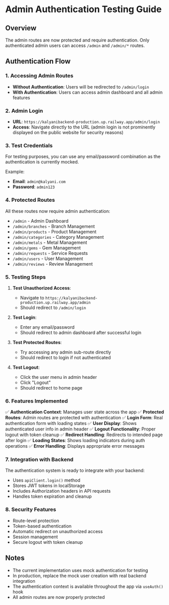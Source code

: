 # Admin Authentication Testing Guide

## Overview
The admin routes are now protected and require authentication. Only authenticated admin users can access `/admin` and `/admin/*` routes.

## Authentication Flow

### 1. Accessing Admin Routes
- **Without Authentication**: Users will be redirected to `/admin/login`
- **With Authentication**: Users can access admin dashboard and all admin features

### 2. Admin Login
- **URL**: `https://kalyanibackend-production.up.railway.app/admin/login`
- **Access**: Navigate directly to the URL (admin login is not prominently displayed on the public website for security reasons)

### 3. Test Credentials
For testing purposes, you can use any email/password combination as the authentication is currently mocked.

Example:
- **Email**: `admin@kalyani.com`
- **Password**: `admin123`

### 4. Protected Routes
All these routes now require admin authentication:
- `/admin` - Admin Dashboard
- `/admin/branches` - Branch Management
- `/admin/products` - Product Management
- `/admin/categories` - Category Management
- `/admin/metals` - Metal Management
- `/admin/gems` - Gem Management
- `/admin/requests` - Service Requests
- `/admin/users` - User Management
- `/admin/reviews` - Review Management

### 5. Testing Steps

1. **Test Unauthorized Access**:
   - Navigate to `https://kalyanibackend-production.up.railway.app/admin`
   - Should redirect to `/admin/login`

2. **Test Login**:
   - Enter any email/password
   - Should redirect to admin dashboard after successful login

3. **Test Protected Routes**:
   - Try accessing any admin sub-route directly
   - Should redirect to login if not authenticated

4. **Test Logout**:
   - Click the user menu in admin header
   - Click "Logout"
   - Should redirect to home page

### 6. Features Implemented

✅ **Authentication Context**: Manages user state across the app
✅ **Protected Routes**: Admin routes are protected with authentication
✅ **Login Form**: Real authentication form with loading states
✅ **User Display**: Shows authenticated user info in admin header
✅ **Logout Functionality**: Proper logout with token cleanup
✅ **Redirect Handling**: Redirects to intended page after login
✅ **Loading States**: Shows loading indicators during auth operations
✅ **Error Handling**: Displays appropriate error messages

### 7. Integration with Backend

The authentication system is ready to integrate with your backend:
- Uses `apiClient.login()` method
- Stores JWT tokens in localStorage
- Includes Authorization headers in API requests
- Handles token expiration and cleanup

### 8. Security Features

- Route-level protection
- Token-based authentication
- Automatic redirect on unauthorized access
- Session management
- Secure logout with token cleanup

## Notes

- The current implementation uses mock authentication for testing
- In production, replace the mock user creation with real backend integration
- The authentication context is available throughout the app via `useAuth()` hook
- All admin routes are now properly protected
